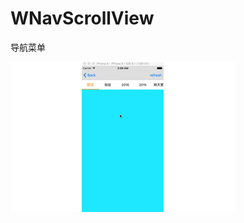 # WNavScrollView
导航菜单

![Example screenshot](https://github.com/codefunny/WNavScrollView/raw/master/snapchat/wnavscroll.gif)
